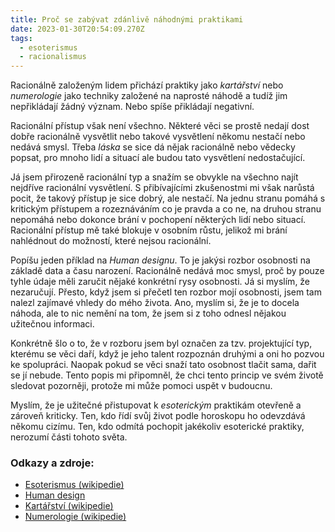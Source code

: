 ```yaml
---
title: Proč se zabývat zdánlivě náhodnými praktikami
date: 2023-01-30T20:54:09.270Z
tags:
  - esoterismus
  - racionalismus
---
```


Racionálně založeným lidem přichází praktiky jako _kartářství_ nebo _numerologie_ jako techniky založené na naprosté náhodě a tudíž jim nepřikládají žádný význam. Nebo spíše přikládají negativní.

Racionální přístup však není všechno. Některé věci se prostě nedají dost dobře racionálně vysvětlit nebo takové vysvětlení někomu nestačí nebo nedává smysl. Třeba _láska_ se sice dá nějak racionálně nebo vědecky popsat, pro mnoho lidí a situací ale budou tato vysvětlení nedostačující.

Já jsem přirozeně racionální typ a snažím se obvykle na všechno najít nejdříve racionální vysvětlení. S přibívajícími zkušenostmi mi však narůstá pocit, že takový přístup je sice dobrý, ale nestačí. Na jednu stranu pomáhá s kritickým přístupem a rozeznáváním co je pravda a co ne, na druhou stranu nepomáhá nebo dokonce brání v pochopení některých lidí nebo situací. Racionální přístup mě také blokuje v osobním růstu, jelikož mi brání nahlédnout do možností, které nejsou racionální.

Popíšu jeden příklad na _Human designu_. To je jakýsi rozbor osobnosti na základě data a času narození. Racionálně nedává moc smysl, proč by pouze tyhle údaje měli zaručit nějaké konkrétní rysy osobnosti. Já si myslím, že nezaručují. Přesto, když jsem si přečetl ten rozbor mojí osobnosti, jsem tam nalezl zajímavé vhledy do mého života. Ano, myslím si, že je to docela náhoda, ale to nic nemění na tom, že jsem si z toho odnesl nějakou užitečnou informaci.

Konkrétně šlo o to, že v rozboru jsem byl označen za tzv. projektující typ, kterému se věci daří, když je jeho talent rozpoznán druhými a oni ho pozvou ke spolupráci. Naopak pokud se věci snaží tato osobnost tlačit sama, dařit se jí nebude. Tento popis mi připomněl, že chci tento princip ve svém životě sledovat pozorněji, protože mi může pomoci uspět v budoucnu.

Myslím, že je užitečné přistupovat k _esoterickým_ praktikám otevřeně a zároveň kriticky. Ten, kdo řídí svůj život podle horoskopu ho odevzdává někomu cizímu. Ten, kdo odmítá pochopit jakékoliv esoterické praktiky, nerozumí části tohoto světa.

### Odkazy a zdroje:

- [Esoterismus (wikipedie)](https://cs.wikipedia.org/wiki/Esoterismus)
- [Human design](https://humandesign.cz/)
- [Kartářství (wikipedie)](https://cs.wikipedia.org/wiki/Kart%C3%A1%C5%99stv%C3%AD)
- [Numerologie (wikipedie)](https://cs.wikipedia.org/wiki/Numerologie)
